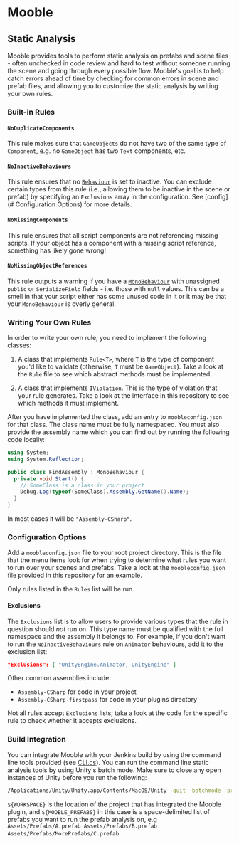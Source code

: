 # Mooble

## Static Analysis

Mooble provides tools to perform static analysis on prefabs and scene files -
often unchecked in code review and hard to test without someone running the
scene and going through every possible flow. Mooble's goal is to help catch
errors ahead of time by checking for common errors in scene and prefab files,
and allowing you to customize the static analysis by writing your own rules.

### Built-in Rules

#### `NoDuplicateComponents`

This rule makes sure that `GameObjects` do not have two of the same type of
`Component`, e.g.  no `GameObject` has two `Text` components, etc.

#### `NoInactiveBehaviours`

This rule ensures that no
[`Behaviour`](https://docs.unity3d.com/ScriptReference/Behaviour.html) is set to
inactive. You can exclude certain types from this rule (i.e., allowing them to
be inactive in the scene or prefab) by specifying an `Exclusions` array in the
configuration. See [config](# Configuration Options) for more details.

#### `NoMissingComponents`

This rule ensures that all script components are not referencing missing
scripts.  If your object has a component with a missing script reference,
something has likely gone wrong!

#### `NoMissingObjectReferences`

This rule outputs a warning if you have a
[`MonoBehaviour`](https://docs.unity3d.com/ScriptReference/MonoBehaviour.html)
with unassigned `public` or `SerializeField` fields - i.e. those with `null`
values. This can be a smell in that your script either has some unused code
in it or it may be that your `MonoBehaviour` is overly general.

### Writing Your Own Rules

In order to write your own rule, you need to implement the following classes:

1. A class that implements `Rule<T>`, where `T` is the type of component you'd
   like to validate (otherwise, `T` must be `GameObject`). Take a look at the
   `Rule` file to see which abstract methods must be implemented.

2. A class that implements `IViolation`. This is the type of violation that
   your rule generates. Take a look at the interface in this repository to see
   which methods it must implement.

After you have implemented the class, add an entry to `moobleconfig.json` for
that class. The class name must be fully namespaced. You must also provide the
assembly name which you can find out by running the following code locally:

```csharp
using System;
using System.Reflection;

public class FindAssembly : MonoBehaviour {
  private void Start() {
    // SomeClass is a class in your project
    Debug.Log(typeof(SomeClass).Assembly.GetName().Name);
  }
}
```

In most cases it will be `"Assembly-CSharp"`.

### Configuration Options

Add a `moobleconfig.json` file to your root project directory. This is the file
that the menu items look for when trying to determine what rules you want to
run over your scenes and prefabs. Take a look at the `moobleconfig.json` file
provided in this repository for an example.

Only rules listed in the `Rules` list will be run.

#### Exclusions

The `Exclusions` list is to allow users to provide various types that the
rule in question should _not_ run on. This type name must be qualified
with the full namespace and the assembly it belongs to. For example, if you
don't want to run the `NoInactiveBehaviours` rule on `Animator` behaviours,
add it to the exclusion list:

```json
"Exclusions": [ "UnityEngine.Animator, UnityEngine" ]
```

Other common assemblies include:
* `Assembly-CSharp` for code in your project
* `Assembly-CSharp-firstpass` for code in your plugins directory

Not all rules accept `Exclusions` lists; take a look at the code for the
specific rule to check whether it accepts exclusions.

### Build Integration

You can integrate Mooble with your Jenkins build by using the command line tools provided (see [CLI.cs](https://github.com/uken/mooble/blob/master/Assets/Plugins/Mooble/StaticAnalysis/CLI.cs)). You can run the command line static analysis tools by using Unity's batch mode. Make sure to close any open instances of Unity before you run the following:

```bash
/Applications/Unity/Unity.app/Contents/MacOS/Unity -quit -batchmode -projectPath ${WORKSPACE} -executeMethod Mooble.StaticAnalysis.CLI.RunPrefabAnalysis ${MOOBLE_PREFABS}
```

`${WORKSPACE}` is the location of the project that has integrated the Mooble plugin, and `${MOOBLE_PREFABS}` in this case is a space-delimited list of prefabs you want to run the prefab analysis on, e.g `Assets/Prefabs/A.prefab Assets/Prefabs/B.prefab Assets/Prefabs/MorePrefabs/C.prefab`.
